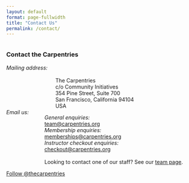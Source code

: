 ```yaml
---
layout: default
format: page-fullwidth
title: "Contact Us"
permalink: /contact/
---
```


<div class="row">
      <div class="medium-4 columns">  <h3>Contact the Carpentries</h3> <br>
      </div> 
</div>
  
    
<div class="row">
  <div class="medium-4 columns">  <em>Mailing address:</em> <br>
<br>
 The Carpentries<br>
 c/o Community Initiatives<br>
354 Pine Street, Suite 700<br>
San Francisco, California 94104<br>
USA

  </div> 

<div class="medium-4 columns"><em>Email us:</em> <br><br>

<em>General enquiries:</em> <br><a href="mailto:team@carpentries.org">team@carpentries.org</a><br>
<em>Membership enquiries:</em><br> <a href="mailto:memberships@carpentries.org">memberships@carpentries.org</a><br>
<em>Instructor checkout enquiries:</em> <br><a href="mailto:checkout@carpentries.org">checkout@carpentries.org</a><br> <br>
Looking to contact one of our staff? See our <a href="/team/">team page</a>.<br>
  </div> 
  
<div class="medium-4 columns">
<a href="https://twitter.com/thecarpentries?ref_src=twsrc%5Etfw" class="twitter-follow-button" data-show-count="false">Follow @thecarpentries</a><script async src="https://platform.twitter.com/widgets.js" charset="utf-8"></script>
   </div>
   </div> 




